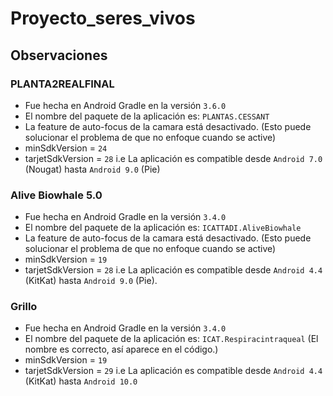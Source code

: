 # Proyecto_seres_vivos

## Observaciones
### PLANTA2REALFINAL 
- Fue hecha en Android Gradle en la versión `3.6.0`
- El nombre del paquete de la aplicación es: `PLANTAS.CESSANT`
- La feature de auto-focus de la camara está desactivado. (Esto puede solucionar el problema de que no enfoque cuando se active)
- minSdkVersion = `24`
- tarjetSdkVersion = `28`
i.e La aplicación es compatible desde `Android 7.0` (Nougat) hasta `Android 9.0` (Pie) 

### Alive Biowhale 5.0
- Fue hecha en Android Gradle en la versión `3.4.0`
- El nombre del paquete de la aplicación es: `ICATTADI.AliveBiowhale`
- La feature de auto-focus de la camara está desactivado. (Esto puede solucionar el problema de que no enfoque cuando se active)
- minSdkVersion = `19`
- tarjetSdkVersion = `28`
i.e La aplicación es compatible desde `Android 4.4` (KitKat) hasta `Android 9.0` (Pie).

### Grillo
- Fue hecha en Android Gradle en la versión `3.4.0`
- El nombre del paquete de la aplicación es: `ICAT.Respiracintraqueal` (El nombre es correcto, así aparece en el código.)
- minSdkVersion = `19`
- tarjetSdkVersion = `29`
i.e La aplicación es compatible desde `Android 4.4` (KitKat) hasta `Android 10.0`
